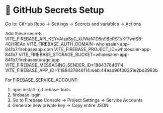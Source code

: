 ﻿# 🔑 GitHub Secrets Setup
Go to: GitHub Repo → Settings → Secrets and variables → Actions

Add these secrets:
VITE_FIREBASE_API_KEY=AIzaSyC_kUWaN1D5n9BeRSTsKf7wdS6-4CHREAo
VITE_FIREBASE_AUTH_DOMAIN=wholesaler-app-841b7.firebaseapp.com
VITE_FIREBASE_PROJECT_ID=wholesaler-app-841b7
VITE_FIREBASE_STORAGE_BUCKET=wholesaler-app-841b7.firebasestorage.app
VITE_FIREBASE_MESSAGING_SENDER_ID=188437846114
VITE_FIREBASE_APP_ID=1:188437846114:web:44eab90f30351e2bd3993b

For FIREBASE_SERVICE_ACCOUNT:
1. npm install -g firebase-tools
2. firebase login
3. Go to Firebase Console → Project Settings → Service Accounts
4. Generate new private key → Copy entire JSON
